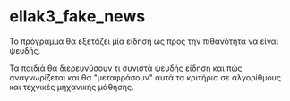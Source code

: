 # ellak3_fake_news

Το πρόγραμμα θα εξετάζει μία είδηση ως προς την πιθανότητα να είναι ψευδής.

Τα παιδιά θα διερευνύσουν τι συνιστά ψευδής είδηση και πώς αναγνωρίζεται και θα "μεταφράσουν" αυτά τα κριτήρια σε αλγορίθμους και τεχνικές μηχανικής μάθησης.
